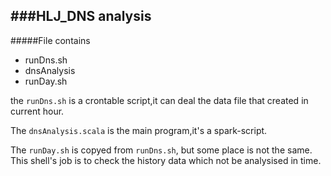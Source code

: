 ###HLJ_DNS analysis
----------------

#####File contains
* runDns.sh
* dnsAnalysis
* runDay.sh


the `runDns.sh` is a crontable script,it can deal the data file that created in current hour. 

The `dnsAnalysis.scala` is the main program,it's a spark-script.

The `runDay.sh` is copyed from `runDns.sh`, but some place is not the same. This shell's job is to check the history data which not be analysised in time.


